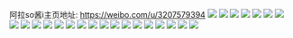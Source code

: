 阿拉so酱i主页地址: https://weibo.com/u/3207579394 
![](https://wx4.sinaimg.cn/mw2000/bf2fc702ly1h9hdte3wboj22c0340x6q.jpg) 
![](https://wx4.sinaimg.cn/mw2000/bf2fc702ly1h9hdtjhixoj21o0280kjl.jpg) 
![](https://wx4.sinaimg.cn/mw2000/bf2fc702ly1h9hdtgbeh8j21o0280kjl.jpg) 
![](https://wx4.sinaimg.cn/mw2000/bf2fc702ly1h9hdthrb4hj21o0280kjl.jpg) 
![](https://wx4.sinaimg.cn/mw2000/bf2fc702ly1h9hdtphezcj22c0340x6p.jpg) 
![](https://wx4.sinaimg.cn/mw2000/bf2fc702ly1h9hdtkxzxrj22c03404qr.jpg) 
![](https://wx4.sinaimg.cn/mw2000/bf2fc702ly1h9hdtmah32j22c0340hdu.jpg) 
![](https://wx4.sinaimg.cn/mw2000/bf2fc702ly1h9hdtnkev9j21o0280e81.jpg) 
![](https://wx4.sinaimg.cn/mw2000/bf2fc702ly1h9hdtoj505j21o0280b29.jpg) 
![](https://wx4.sinaimg.cn/mw2000/bf2fc702ly1h9hdtqrrjxj22c03401kz.jpg) 
![](https://wx4.sinaimg.cn/mw2000/bf2fc702ly1h9hdtrdk5sj20tx1ewatb.jpg) 
![](https://wx4.sinaimg.cn/mw2000/bf2fc702ly1h9hdtrxq0tj226k26ke81.jpg) 
![](https://wx4.sinaimg.cn/mw2000/bf2fc702ly1h95rbe1h3ij21o0280u0x.jpg) 
![](https://wx4.sinaimg.cn/mw2000/bf2fc702ly1h95rbef1z9j21bm0zpdvh.jpg) 
![](https://wx4.sinaimg.cn/mw2000/bf2fc702ly1h95rbgf0lpj20wi1yc4qp.jpg) 
![](https://wx4.sinaimg.cn/mw2000/bf2fc702ly1h95rbhuy5hj22c0340e83.jpg) 
![](https://wx4.sinaimg.cn/mw2000/bf2fc702ly1h95rbiovjvj21pc1a07rw.jpg) 
![](https://wx4.sinaimg.cn/mw2000/bf2fc702ly1h95rbk4u6xj22c03401kz.jpg) 
![](https://wx4.sinaimg.cn/mw2000/bf2fc702ly1h95rbmcqhtj23402c0b2b.jpg) 
![](https://wx4.sinaimg.cn/mw2000/bf2fc702ly1h95rbl58kyj21o0280kjl.jpg) 
![](https://wx4.sinaimg.cn/mw2000/bf2fc702ly1h95rbnd250j222c2r41ky.jpg) 
![](https://wx4.sinaimg.cn/mw2000/bf2fc702ly1h877or31xnj20u0140tcq.jpg) 
![](https://wx4.sinaimg.cn/mw2000/bf2fc702ly1h877orpoqij20u0140jye.jpg) 
![](https://wx4.sinaimg.cn/mw2000/bf2fc702ly1h877lfdin6j20u0140qf0.jpg) 
